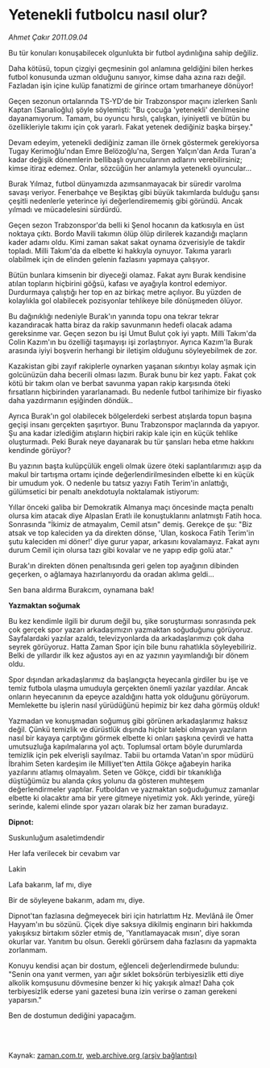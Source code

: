 # Yetenekli futbolcu nasıl olur?

*Ahmet Çakır 2011.09.04*

<td class="columnist-detail">
<p>Bu tür konuları konuşabilecek olgunlukta bir futbol aydınlığına sahip değiliz.</p>
<p>
<div id="haberMetinDiv">
<p> Daha kötüsü, topun çizgiyi geçmesinin gol anlamına geldiğini bilen herkes futbol konusunda uzman olduğunu sanıyor, kimse daha azına razı değil. Fazladan işin içine kulüp fanatizmi de girince ortam tımarhaneye dönüyor!
<p>Geçen sezonun ortalarında TS-YD'de bir Trabzonspor maçını izlerken Sanlı Kaptan (Sarıalioğlu) şöyle söylemişti: "Bu çocuğa 'yetenekli' denilmesine dayanamıyorum. Tamam, bu oyuncu hırslı, çalışkan, iyiniyetli ve bütün bu özellikleriyle takımı için çok yararlı. Fakat yetenek dediğiniz başka birşey."
<p>Devam edeyim, yetenekli dediğiniz zaman ille örnek göstermek gerekiyorsa Tugay Kerimoğlu'ndan Emre Belözoğlu'na, Sergen Yalçın'dan Arda Turan'a kadar değişik dönemlerin bellibaşlı oyuncularının adlarını verebilirsiniz; kimse itiraz edemez. Onlar, sözcüğün her anlamıyla yetenekli oyuncular...
<p>Burak Yılmaz, futbol dünyamızda azımsanmayacak bir süredir varolma savaşı veriyor. Fenerbahçe ve Beşiktaş gibi büyük takımlarda bulduğu şansı çeşitli nedenlerle yeterince iyi değerlendirememiş gibi göründü. Ancak yılmadı ve mücadelesini sürdürdü.
<p>Geçen sezon Trabzonspor'da belli ki Şenol hocanın da katkısıyla en üst noktaya çıktı. Bordo Mavili takımın ölüp ölüp dirilerek kazandığı maçların kader adamı oldu. Kimi zaman sakat sakat oynama özverisiyle de takdir topladı. Milli Takım'da da elbette ki hakkıyla oynuyor. Takıma yararlı olabilmek için de elinden gelenin fazlasını yapmaya çalışıyor.
<p>Bütün bunlara kimsenin bir diyeceği olamaz. Fakat aynı Burak kendisine atılan topların hiçbirini göğsü, kafası ve ayağıyla kontrol edemiyor. Durdurmaya çalıştığı her top en az birkaç metre açılıyor. Bu yüzden de kolaylıkla gol olabilecek pozisyonlar tehlikeye bile dönüşmeden ölüyor.
<p>Bu dağınıklığı nedeniyle Burak'ın yanında topu ona tekrar tekrar kazandıracak hatta biraz da rakip savunmanın hedefi olacak adama gereksinme var. Geçen sezon bu işi Umut Bulut çok iyi yaptı. Milli Takım'da Colin Kazım'ın bu özelliği taşımayışı işi zorlaştırıyor. Ayrıca Kazım'la Burak arasında iyiyi boşverin herhangi bir iletişim olduğunu söyleyebilmek de zor.
<p>Kazakistan gibi zayıf rakiplerle oynarken yaşanan sıkıntıyı kolay aşmak için golcünüzün daha becerili olması lazım. Burak bunu bir kez yaptı. Fakat çok kötü bir takım olan ve berbat savunma yapan rakip karşısında öteki fırsatların hiçbirinden yararlanamadı. Bu nedenle futbol tarihimize bir fiyasko daha yazdırmanın eşiğinden döndük..
<p>Ayrıca Burak'ın gol olabilecek bölgelerdeki serbest atışlarda topun başına geçişi insanı gerçekten şaşırtıyor. Bunu Trabzonspor maçlarında da yapıyor. Şu ana kadar izlediğim atışların hiçbiri rakip kale için en küçük tehlike oluşturmadı. Peki Burak neye dayanarak bu tür şansları heba etme hakkını kendinde görüyor?
<p>Bu yazının başta kulüpçülük engeli olmak üzere öteki saplantılarımızı aşıp da makul bir tartışma ortamı içinde değerlendirilmesinden elbette ki en küçük bir umudum yok. O nedenle bu tatsız yazıyı Fatih Terim'in anlattığı, gülümsetici bir penaltı anekdotuyla noktalamak istiyorum:
<p>Yıllar önceki galiba bir Demokratik Almanya maçı öncesinde maçta penaltı olursa kim atacak diye Alpaslan Eratlı ile konuştuklarını anlatmıştı Fatih hoca. Sonrasında "İkimiz de atmayalım, Cemil atsın" demiş. Gerekçe de şu: "Biz atsak ve top kaleciden ya da direkten dönse, 'Ulan, koskoca Fatih Terim'in şutu kaleciden mi döner!' diye gurur yapar, arkasını kovalamayız. Fakat aynı durum Cemil için olursa tazı gibi kovalar ve ne yapıp edip golü atar."
<p>Burak'ın direkten dönen penaltısında geri gelen top ayağının dibinden geçerken, o ağlamaya hazırlanıyordu da oradan aklıma geldi...
<p>Sen bana aldırma Burakcım, oynamana bak! 
<p><b>
<p>Yazmaktan soğumak </p></b>
<p>Bu kez kendimle ilgili bir durum değil bu, şike soruşturması sonrasında pek çok gerçek spor yazarı arkadaşımızın yazmaktan soğuduğunu görüyoruz. Sayfalardaki yazılar azaldı, televizyonlarda da arkadaşlarımızı çok daha seyrek görüyoruz. Hatta Zaman Spor için bile bunu rahatlıkla söyleyebiliriz. Belki de yıllardır ilk kez ağustos ayı en az yazının yayımlandığı bir dönem oldu.
<p> Spor dışından arkadaşlarımız da başlangıçta heyecanla girdiler bu işe ve temiz futbola ulaşma umuduyla gerçekten önemli yazılar yazdılar. Ancak onların heyecanının da epeyce azaldığını hatta yok olduğunu görüyorum. Memlekette bu işlerin nasıl yürüdüğünü hepimiz bir kez daha görmüş olduk!
<p> Yazmadan ve konuşmadan soğumuş gibi görünen arkadaşlarımız haksız değil. Çünkü temizlik ve dürüstlük dışında hiçbir talebi olmayan yazıların nasıl bir kayaya çarptığını görmek elbette ki onları şaşkına çevirdi ve hatta umutsuzluğa kapılmalarına yol açtı. Toplumsal ortam böyle durumlarda temizlik için pek elverişli sayılmaz. Tabii bu ortamda Vatan'ın spor müdürü İbrahim Seten kardeşim ile Milliyet'ten Attila Gökçe ağabeyin harika yazılarını atlamış olmayalım. Seten ve Gökçe, ciddi bir tıkanıklığa düştüğümüz bu alanda çıkış yolunu da gösteren muhteşem değerlendirmeler yaptılar. Futboldan ve yazmaktan soğuduğumuz zamanlar elbette ki olacaktır ama bir yere gitmeye niyetimiz yok. Aklı yerinde, yüreği serinde, kalemi elinde spor yazarı olarak biz her zaman buradayız. 
<p><b>Dipnot: </b>
<p> Suskunluğum asaletimdendir
<p> Her lafa verilecek bir cevabım var
<p> Lakin
<p> Lafa bakarım, laf mı, diye
<p> Bir de söyleyene bakarım, adam mı, diye.
<p> Dipnot'tan fazlasına değmeyecek biri için hatırlattım Hz. Mevlânâ ile Ömer Hayyam'ın bu sözünü. Çiçek diye saksıya dikilmiş enginarın biri hakkımda yakışıksız birtakım sözler etmiş de, 'Yanıtlamayacak mısın', diye soran okurlar var. Yanıtım bu olsun. Gerekli görürsem daha fazlasını da yapmakta zorlanmam.
<p> Konuyu kendisi açan bir dostum, eğlenceli değerlendirmede bulundu: "Senin ona yanıt vermen, yarı ağır sıklet boksörün terbiyesizlik etti diye alkolik komşusunu dövmesine benzer ki hiç yakışık almaz! Daha çok terbiyesizlik ederse yani gazetesi buna izin verirse o zaman gerekeni yaparsın."
<p> Ben de dostumun dediğini yapacağım. </p></p></p></p></p></p></p></p></p></p></p></p></p></p></p></p></p></p></p></p></p></p></p></p></p></p></div>
</p>


<p><br>
		 </br></p></td>

Kaynak: [zaman.com.tr](http://zaman.com.tr/yazar.do?yazino=1176219), [web.archive.org (arşiv bağlantısı)](http://web.archive.org/web/20111213095046/http://zaman.com.tr/yazar.do?yazino=1176219)
